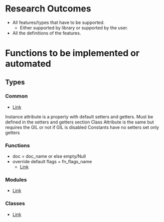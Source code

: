 # Research Outcomes

- All features/types that have to be supported.
  - Either supported by library or supported by the user.
- All the definitions of the features.

# Functions to be implemented or automated

## Types

### Common

- [Link](https://docs.python.org/3/c-api/structures.html#)

Instance attribute is a property with default setters and getters. Must be defined in the setters and getters section Class Attribute is the same but requires the GIL or not if GIL is disabled
Constants have no setters set only getters

### Functions

- doc = doc_name or else empty/Null
- override default flags = fn_flags_name
  - [Link](https://docs.python.org/3/c-api/structures.html#c.PyMethodDef.ml_flags)

### Modules

- [Link](https://docs.python.org/3/c-api/module.html#)

### Classes

- [Link](https://docs.python.org/3/c-api/type.html#)
